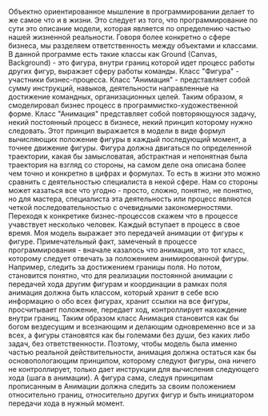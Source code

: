 Объектно ориентированное мышление в программировании делает то же самое что и в жизни. Это следует из того, что программирование по сути это описание модели, которая является по определению частью нашей жизненной реальности. Говоря более конкретно о сфере бизнеса, мы разделяем ответственность между объектами и классами. В данной программе есть такие классы как Ground (Canvas, Background) - это фигура, внутри границ которой идет процесс работы других фигур, выражает сферу работы команды. Класс "Фигура" - участники бизнес-процесса. Класс "Анимация" - представляет собой сумму инструкций, навыков, деятельности направленные на достижение командных, организационных целей. Таким образом, я смоделировал бизнес процесс в программистко-художественной форме. Класс "Анимация" представляет собой повторяющуюся задачу, некий постоянный процесс в бизнесе, некий принцип которому нужно следовать. Этот принцип выражается в модели в виде формул вычисляющих положение фигуры в каждый последующий момент, а точнее движение фигуры. Фигура должна двигаться по определенной траектории, какая бы замысловатая, абстрактная и непонятная была траектория на взгляд со стороны, на самом деле она описана более чем точно и конкретно в цифрах и формулах. То есть в жизни это можно сравнить с деятельностью специалиста в некой сфере. Нам со стороны может казаться все что угодно - просто, сложно, понятно, не понятно, но для мастера, специалиста эта деятельность или процесс являются четкой последовательностью с очевидными закономерностями. Переходя к конкретике бизнес-процессов скажем что в процессе учавствует несколько человек. Каждый вступает в процесс в свое время. Моя модель выражает это передачей анимации от фигуры к фигуре. Примечательный факт, замеченый в процессе программирования - вначале казалось что анимация, это тот класс, которому следует отвечать за положением анимироованной фигуры. Например, следить за достижением границы поля. Но потом, становится понятно, что для реализации постоянной анимации с передачей хода другим фигурам и координации в рамках поля анимация должна быть классом, который хранит в себе всю информацию о обо всех фигурах, хранит ссылки на все фигуры, просчитывает положение, передает ход, контроллирует нахождение внутри границ. Таким образом класс Анимация становится как бы богом вездесущим и всезнающим и делающим одновременно все и за всех, а фигуры становятся как бы големами без души, без каких либо задач, без ответственности. Поэтому, чтобы модель была именно частью реальной действительности, анимация должна остаться как бы основопологающим принципом, которому следуют фигуры, она ничего не контроллирует, только дает инструкции для вычисления следующего хода (шага в анимации). А фигура сама, следуя принципам прописанным в Анимации должна следить за своим положением относительно границ, относительно других фигур и быть инициатором передачи хода в нужный момент.
